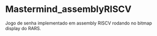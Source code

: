 # Mastermind_assemblyRISCV
Jogo de senha implementado em assembly RISCV rodando no bitmap display do RARS.
